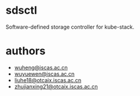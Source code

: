 # sdsctl
Software-defined storage controller for kube-stack.


# authors

- wuheng@iscas.ac.cn
- wuyuewen@iscas.ac.cn
- liuhe18@otcaix.iscas.ac.cn
- zhujianxing21@otcaix.iscas.ac.cn
